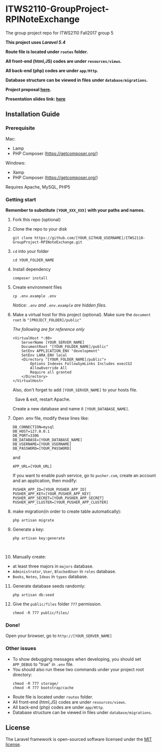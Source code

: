 # ITWS2110-GroupProject-RPINoteExchange
The group project repo for ITWS2110 Fall2017 group 5


**This project uses _Laravel 5.4_**

**Route file is located under `routes` folder.**

**All front-end (html,JS) codes are under `resources/views`.**

**All back-end (php) codes are under `app/Http`.**

**Database structure can be viewed in files under `database/migrations`.**

**Project proposal [here](Proposal.md).**

**Presentation slides link: [here](RPI%20Note%20Exchange.pptx)**
## Installation Guide
### Prerequisite

Mac:
- Lamp
- PHP Composer (https://getcomposer.org/)

Windows:
- Xamp
- PHP Composer (https://getcomposer.org/)

Requires Apache, MySQL, PHP5

### Getting start

**Remember to substitute `[YOUR_XXX_XXX]` with your paths and names.**

1. Fork this repo (optional)

2. Clone the repo to your disk
    ```
    git clone https://github.com/[YOUR_GITHUB_USERNAME]/ITWS2110-GroupProject-RPINoteExchange.git
    ```

3. ```cd``` into your folder
    ```
    cd YOUR_FOLDER_NAME
    ```

4. Install dependency
    ```
    composer install
    ```

5. Create environment files
    ```
    cp .env.example .env
    ```

    _Notice: `.env` and `.env.example` are hidden files._
    
6. Make a virtual host for this project (optional). Make sure the `document root` is `"[PROJECT_FOLDER]/public"`

   *The following are for reference only*
    ```
    <VirtualHost *:80>
        ServerName [YOUR_SERVER_NAME]
        DocumentRoot "[YOUR_FOLDER_NAME]/public"
        SetEnv APPLICATION_ENV "development"
        SetEnv LARA_ENV local
        <Directory "[YOUR_FOLDER_NAME]/public">
            Options Indexes FollowSymLinks Includes execCGI
            AllowOverride All
            Require all granted
        </Directory>
    </VirtualHost>
    ```
    
        Also, don't forget to add `[YOUR_SERVER_NAME]` to your hosts file.
    
         Save & exit, restart Apache.
    
        Create a new database and name it `[YOUR_DATABASE_NAME]`.
    
7. Open .env file, modify these lines like:
    ```
    DB_CONNECTION=mysql
    DB_HOST=127.0.0.1
    DB_PORT=3306
    DB_DATABASE=[YOUR_DATABASE_NAME]
    DB_USERNAME=[YOUR_USERNAME]
    DB_PASSWORD=[YOUR_PASSWORD]
    ```
    
    and
    
    ```
    APP_URL=[YOUR_URL]
    ```
    
    If you want to enable push service, go to `pusher.com`, create an account and an application, then modify:
    ```
    PUSHER_APP_ID=[YOUR_PUSHER_APP_ID]
    PUSHER_APP_KEY=[YOUR_PUSHER_APP_KEY]
    PUSHER_APP_SECRET=[YOUR_PUSHER_APP_SECRET]
    PUSHER_APP_CLUSTER=[YOUR_PUSHER_APP_CLUSTER]
    ```

8. make migration(in order to create table automatically):
    ```
    php artisan migrate
    ```

9. Generate a key:
    ```
    php artisan key:generate
    ```
    
    
10. Manually create:
* at least three majors in `majors` database.
* `Administrator`, `User`, `BlockedUser` in `roles` database.
* `Books`, `Notes`, `Ideas` in `types` database.

11. Generate database seeds randomly:
    ```
    php artisan db:seed
    ```

12. Give the `public/files` folder `777` permission.
    ```
    chmod -R 777 public/files/
    ```

### Done!
    
Open your browser, go to `http://[YOUR_SERVER_NAME]`

### Other issues

* To show debugging messages when developing, you should set `APP_DEBUG` to "true" in `.env` file.
* You should also run these two commands under your project root directory:
    ```
    chmod -R 777 storage/
    chmod -R 777 bootstrap/cache
    ```
* Route file is located under `routes` folder.
* All front-end (html,JS) codes are under `resources/views`.
* All back-end (php) codes are under `app/Http`.
* Database structure can be viewed in files under `database/migrations`.
## License

The Laravel framework is open-sourced software licensed under the [MIT license](LICENSE).

